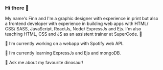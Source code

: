 ### Hi there 👋  
My name's Finn and I'm a graphic designer with experience in print but also a frontend developer with experience in building web apps with HTML/ CSS/ SASS, JavaScript, ReactJs, Node/ ExpressJs and Ejs. I'm also teaching HTML, CSS and JS as an assistent trainer at SuperCode. 📖

🔭 I’m currently working on a webapp with Spotify web API.

🌱 I’m currently learning ExpressJs and Ejs and mongoDB.

💬 Ask me about my favourite dinosaur!
<!--
**Finnschy/Finnschy** is a ✨ _special_ ✨ repository because its `README.md` (this file) appears on your GitHub profile.

Here are some ideas to get you started:

- 🔭 I’m currently working on ...
- 🌱 I’m currently learning ...
- 👯 I’m looking to collaborate on ...
- 🤔 I’m looking for help with ...
- 💬 Ask me about ...
- 📫 How to reach me: ...
- 😄 Pronouns: ...
- ⚡ Fun fact: ...
-->
